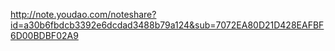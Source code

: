 http://note.youdao.com/noteshare?id=a30b6fbdcb3392e6dcdad3488b79a124&sub=7072EA80D21D428EAFBF6D00BDBF02A9

